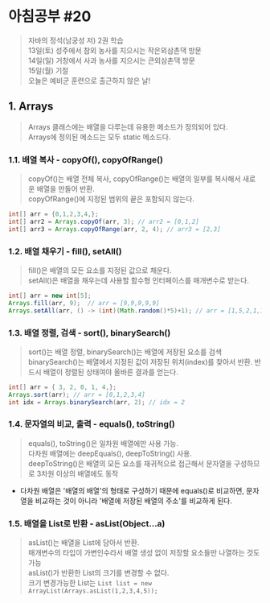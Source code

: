 # 아침공부 #20
>자바의 정석(남궁성 저) 2권 학습  
>13일(토) 성주에서 참외 농사를 지으시는 작은외삼촌댁 방문    
>14일(일) 거창에서 사과 농사를 지으시는 큰외삼촌댁 방문  
>15일(월) 기절  
>오늘은 예비군 훈련으로 출근하지 않은 날!

## 1. Arrays
>Arrays 클래스에는 배열을 다루는데 유용한 메소드가 정의되어 있다.  
Arrays에 정의된 메소드는 모두 static 메소드다.

### 1.1. 배열 복사 - copyOf(), copyOfRange()
>copyOf()는 배열 전체 복사, copyOfRange()는 배열의 일부를 복사해서 새로운 배열을 만들어 반환.  
copyOfRange()에 지정된 범위의 끝은 포함되지 않는다.

~~~java
int[] arr = {0,1,2,3,4,};
int[] arr2 = Arrays.copyOf(arr, 3); // arr2 = [0,1,2]
int[] arr3 = Arrays.copyOfRange(arr, 2, 4); // arr3 = [2,3]
~~~

### 1.2. 배열 채우기 - fill(), setAll()
>fill()은 배열의 모든 요소를 지정된 값으로 채운다.  
setAll()은 배열을 채우는데 사용할 함수형 인터페이스를 매개변수로 받는다.

~~~java
int[] arr = new int[5];
Arrays.fill(arr, 9);  // arr = [9,9,9,9,9]
Arrays.setAll(arr, () -> (int)(Math.random()*5)+1); // arr = [1,5,2,1,1]
~~~

### 1.3. 배열 정렬, 검색 - sort(), binarySearch()
>sort()는 배열 정렬, binarySearch()는 배열에 저장된 요소를 검색  
binarySearch()는 배열에서 지정된 값이 저장된 위치(index)를 찾아서 반환. 반드시 배열이 정렬된 상태여야 올바른 결과를 얻는다.

~~~java
int[] arr = { 3, 2, 0, 1, 4,};
Arrays.sort(arr); // arr = [0,1,2,3,4]
int idx = Arrays.binarySearch(arr, 2); // idx = 2
~~~

### 1.4. 문자열의 비교, 출력 - equals(), toString()
>equals(), toString()은 일차원 배열에만 사용 가능.  
다차원 배열에는 deepEquals(), deepToString() 사용.  
deepToString()은 배열의 모든 요소를 재귀적으로 접근해서 문자열을 구성하므로 3차원 이상의 배열에도 동작

- 다차원 배열은 '배열의 배열'의 형태로 구성하기 때문에 equals()로 비교하면, 문자열을 비교하는 것이 아니라 '배열에 저장된 배열의 주소'를 비교하게 된다.

### 1.5. 배열을 List로 반환 - asList(Object...a)
>asList()는 배열을 List에 담아서 반환.  
매개변수의 타입이 가변인수라서 배열 생성 없이 저장할 요소들만 나열하는 것도 가능  
asList()가 반환한 List의 크기를 변경할 수 없다.  
크기 변경가능한 List는 `List list = new ArrayList(Arrays.asList(1,2,3,4,5));`

